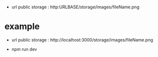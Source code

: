 - url public storage : http:URLBASE/storage/images/fileName.png

# example

- url public storage : http://localhost:3000/storage/images/fileName.png

- npm run dev
